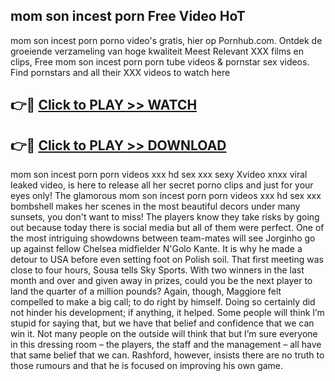 ## mom son incest porn Free Video HoT 

mom son incest porn porno video's gratis, hier op Pornhub.com. Ontdek de groeiende verzameling van hoge kwaliteit Meest Relevant XXX films en clips,
Free mom son incest porn porn tube videos & pornstar sex videos. Find pornstars and all their XXX videos to watch here


## 👉🔴 [Click to PLAY >> WATCH](http://us.freeplayer.one?title=mom_son_incest_porn&ref=16D)

## 👉🔴 [Click to PLAY >> DOWNLOAD](http://us.freeplayer.one?title=mom_son_incest_porn&ref=16D)


mom son incest porn porn videos xxx hd sex xxx sexy Xvideo xnxx viral leaked video, is here to release all her secret porno clips and just for your eyes only! The glamorous mom son incest porn porn videos xxx hd sex xxx bombshell makes her scenes in the most beautiful decors under many sunsets, you don't want to miss! The players know they take risks by going out because today there is social media but all of them were perfect. One of the most intriguing showdowns between team-mates will see Jorginho go up against fellow Chelsea midfielder N'Golo Kante. It is why he made a detour to USA before even setting foot on Polish soil. That first meeting was close to four hours, Sousa tells Sky Sports. With two winners in the last month and over and given away in prizes, could you be the next player to land the quarter of a million pounds? Again, though, Maggiore felt compelled to make a big call; to do right by himself. Doing so certainly did not hinder his development; if anything, it helped. Some people will think I’m stupid for saying that, but we have that belief and confidence that we can win it. Not many people on the outside will think that but I’m sure everyone in this dressing room – the players, the staff and the management – all have that same belief that we can. Rashford, however, insists there are no truth to those rumours and that he is focused on improving his own game.